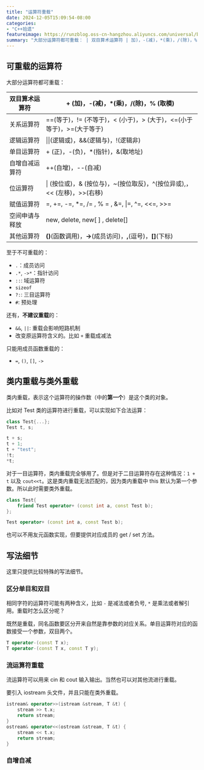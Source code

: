 ```yaml
---
title: "运算符重载"
date: 2024-12-05T15:09:54-08:00
categories: 
- "C++拾遗"
featureimage: https://runzblog.oss-cn-hangzhou.aliyuncs.com/universal/background1.jpg
summary: "大部分运算符都可重载： | 双目算术运算符 | 加)，-(减)，*(乘)，/(除)，% (取模) | | ------ | 关系运算符 | ==(等于)，!= (不等于)， (大于)，=(大于等于) ..."
---
```


## 可重载的运算符

大部分运算符都可重载：

| 双目算术运算符 | + (加)，-(减)，*(乘)，/(除)，% (取模)                      |
| ------- | ------------------------------------------------ |
| 关系运算符   | ==(等于)，!= (不等于)，< (小于)，> (大于)，<=(小于等于)，>=(大于等于)  |
| 逻辑运算符   | \|\|(逻辑或)，&&(逻辑与)，!(逻辑非)                         |
| 单目运算符   | + (正)，-(负)，*(指针)，&(取地址)                          |
| 自增自减运算符 | ++(自增)，--(自减)                                    |
| 位运算符    | \| (按位或)，& (按位与)，~(按位取反)，^(按位异或),，<< (左移)，>>(右移) |
| 赋值运算符   | =, +=, -=, *=, /= , % = , &=, \|=, ^=, <<=, >>=  |
| 空间申请与释放 | new, delete, new[ ] , delete[]                   |
| 其他运算符   | **()**(函数调用)，**->**(成员访问)，**,**(逗号)，**[]**(下标)   |

至于不可重载的：

- `.`：成员访问
- `.*`, `->*`：指针访问
- `::`: 域运算符
- `sizeof`
- `?:`: 三目运算符
- `#`: 预处理

还有，**不建议重载**的：
- `&&`, `||`: 重载会影响短路机制
- 改变原运算符含义的。比如 `+` 重载成减法

只能用成员函数重载的：
- `=`, `()`, `[]`, `->`

## 类内重载与类外重载

类内重载，表示这个运算符的操作数（中的**第一个**）是这个类的对象。

比如对 Test 类的运算符进行重载，可以实现如下合法运算：

```cpp
class Test{...};
Test t, s;

t + s;
t + 1;
t + "test";
!t;
*t;
```

对于一目运算符，类内重载完全够用了。但是对于二目运算符存在这种情况：`1 + t` 以及 `cout<<t`。这是类内重载无法匹配的，因为类内重载中 this 默认为第一个参数。所以此时需要类外重载。

```cpp
class Test{
	friend Test operator+ (const int a, const Test b);
};

Test operator+ (const int a, const Test b);
```

也可以不用友元函数实现，但要提供对应成员的 get / set 方法。

## 写法细节

这里只提供比较特殊的写法细节。

### 区分单目和双目

相同字符的运算符可能有两种含义，比如 `-` 是减法或者负号, `*` 是乘法或者解引用。重载时怎么区分呢？

既然是重载，同名函数要区分开来自然是靠参数的对应关系。单目运算符对应的函数接受一个参数，双目两个。

```cpp
T operator-(const T x);
T operator-(const T x, const T y);
```

### 流运算符重载

流运算符可以用来 cin 和 cout 输入输出。当然也可以对其他流进行重载。

要引入 iostream 头文件，并且只能在类外重载。
```cpp
istream& operator>>(istream &stream, T &t) {
	stream >> t.x;
	return stream;
}
ostream& operator<<(ostream &stream, T &t) {
	stream << t.x;
	return stream;
}
```

### 自增自减

